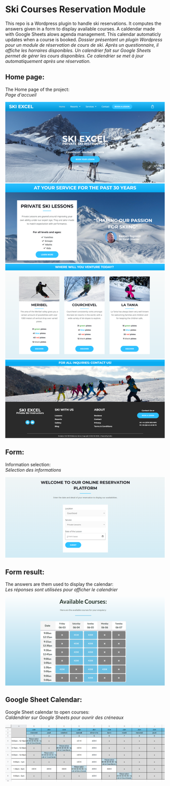# Ski Courses Reservation Module

This repo is a Wordpress plugin to handle ski reservations.
It computes the answers given in a form to display available courses.
A caldendar made with Google Sheets alows agenda management.
This calendar automaticly updates when a course is booked.
*Dossier présentant un plugin Wordpress pour un module de réservation de cours de ski.
Après un questionnaire, il affiche les horraires disponibles.
Un calendrier fait sur Google Sheets permet de gérer les cours disponibles.
Ce calendrier se met à jour automatiquement après une réservation.*

## Home page:

The Home page of the project:  
*Page d'accueil*

![Form](Pictures/Home1.PNG)
![Form](Pictures/Home2.PNG)
![Form](Pictures/Home3.PNG)
![Form](Pictures/Home4.PNG)

## Form:

Information selection:  
*Sélection des informations*

![Form](Pictures/Form.PNG)

## Form result:

The answers are them used to display the calendar:  
*Les réponses sont utilisées pour afficher le calendrier*

![Form](Pictures/Calendar_Select.PNG)

## Google Sheet Calendar:

Google Sheet calendar to open courses:  
*Caldendrier sur Google Sheets pour ouvrir des créneaux*

![Form](Pictures/Google_Sheet.PNG)

